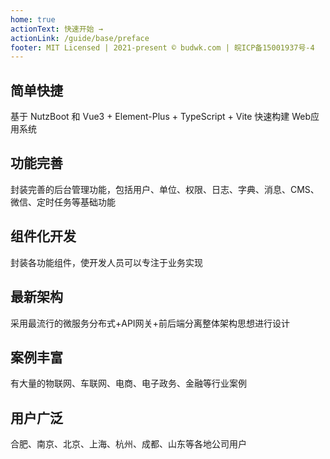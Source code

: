 ```yaml
---
home: true
actionText: 快速开始 →
actionLink: /guide/base/preface
footer: MIT Licensed | 2021-present © budwk.com | 皖ICP备15001937号-4
---
```


<div style="text-align: center">
  <Bit/>
</div>

<div class="features">
  <div class="feature">
    <h2>简单快捷</h2>
    <p>基于 NutzBoot 和 Vue3 + Element-Plus + TypeScript + Vite 快速构建 Web应用系统</p>
  </div>
  <div class="feature">
    <h2>功能完善</h2>
    <p>封装完善的后台管理功能，包括用户、单位、权限、日志、字典、消息、CMS、微信、定时任务等基础功能</p>
  </div>
  <div class="feature">
    <h2>组件化开发</h2>
    <p>封装各功能组件，使开发人员可以专注于业务实现</p>
  </div>
  <div class="feature">
      <h2>最新架构</h2>
      <p>采用最流行的微服务分布式+API网关+前后端分离整体架构思想进行设计</p>
   </div>
   <div class="feature">
      <h2>案例丰富</h2>
      <p>有大量的物联网、车联网、电商、电子政务、金融等行业案例</p>
   </div>
   <div class="feature">
      <h2>用户广泛</h2>
      <p>合肥、南京、北京、上海、杭州、成都、山东等各地公司用户</p>
   </div>
</div>